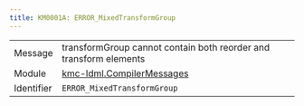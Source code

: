 ```yaml
---
title: KM0001A: ERROR_MixedTransformGroup
---
```


|            |           |
|------------|---------- |
| Message    | transformGroup cannot contain both reorder and transform elements |
| Module     | [kmc-ldml.CompilerMessages](kmc-ldml.compilermessages) |
| Identifier | `ERROR_MixedTransformGroup` |


